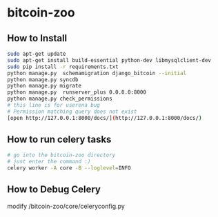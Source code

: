 # bitcoin-zoo

## How to Install

```sh
sudo apt-get update
sudo apt-get install build-essential python-dev libmysqlclient-dev
sudo pip install -r requirements.txt
python manage.py  schemamigration django_bitcoin --initial
python manage.py syncdb
python manage.py migrate
python manage.py  runserver_plus 0.0.0.0:8000
python manage.py check_permissions
# this line is for userena bug
# Permission matching query does not exist
[open http://127.0.0.1:8000/docs/](http://127.0.0.1:8000/docs/)
```

## How to run celery tasks

```sh
# go into the bitcoin-zoo directory
# just enter the command :)
celery worker -A core -B --loglevel=INFO

```

## How to Debug Celery

modify /bitcoin-zoo/core/celeryconfig.py 

```CELERY_ALWAYS_EAGER = True
